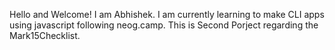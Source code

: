 Hello and Welcome!
I am Abhishek.
I am currently learning to make CLI apps using javascript following neog.camp.
This is Second Porject regarding the Mark15Checklist.
